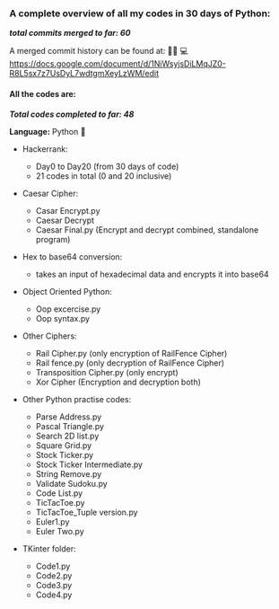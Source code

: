 ### A complete overview of all my codes in 30 days of Python: ### 
***total commits merged to far: 60***

A merged commit history can be found at: :man_technologist: :computer:     
https://docs.google.com/document/d/1NiWsyjsDiLMqJZ0-R8L5sx7z7UsDyL7wdtgmXeyLzWM/edit

#### All the codes are: #### 
***Total codes completed to far: 48***

**Language:** Python :snake:

- Hackerrank: 
  - Day0 to Day20 (from 30 days of code)
  - 21 codes in total (0 and 20 inclusive)
  
- Caesar Cipher:
  - Casar Encrypt.py
  - Caesar Decrypt
  - Caesar Final.py (Encrypt and decrypt combined, standalone program)
  
- Hex to base64 conversion:
  - takes an input of hexadecimal data and encrypts it into base64
  
- Object Oriented Python:
  - Oop excercise.py
  - Oop syntax.py
  
- Other Ciphers:
  - Rail Cipher.py (only encryption of RailFence Cipher)
  - Rail fence.py (only decryption of RailFence Cipher)
  - Transposition Cipher.py (only encrypt)
  - Xor Cipher (Encryption and decryption both)
  
- Other Python practise codes:
  - Parse Address.py
  - Pascal Triangle.py
  - Search 2D list.py
  - Square Grid.py
  - Stock Ticker.py
  - Stock Ticker Intermediate.py
  - String Remove.py
  - Validate Sudoku.py
  - Code List.py
  - TicTacToe.py
  - TicTacToe_Tuple version.py
  - Euler1.py
  - Euler Two.py

- TKinter folder:
   - Code1.py
   - Code2.py
   - Code3.py
   - Code4.py
